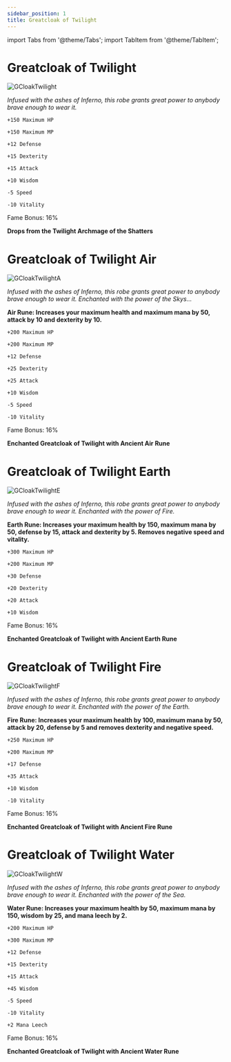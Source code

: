```yaml
---
sidebar_position: 1
title: Greatcloak of Twilight
---
```


import Tabs from '@theme/Tabs';
import TabItem from '@theme/TabItem';

<Tabs>
  <TabItem value="Greatcloak of Twilight" label="Greatcloak of Twilight" default>

# Greatcloak of Twilight

![GCloakTwilight](https://vwiki.valorserver.com/api/item/picture/greatcloak%20of%20twilight)

<i>Infused with the ashes of Inferno, this robe grants great power to anybody brave enough to wear it.</i>

    +150 Maximum HP

    +150 Maximum MP

    +12 Defense

    +15 Dexterity
  
    +15 Attack

    +10 Wisdom

    -5 Speed

    -10 Vitality
    
Fame Bonus: 16%

**Drops from the Twilight Archmage of the Shatters**

  </TabItem>
  <TabItem value="Air" label="Air">

# Greatcloak of Twilight Air

![GCloakTwilightA](https://vwiki.valorserver.com/api/item/picture/greatcloak%20of%20twilight%20air)

<i>Infused with the ashes of Inferno, this robe grants great power to anybody brave enough to wear it. Enchanted with the power of the Skys...</i>

**Air Rune: Increases your maximum health and maximum mana by 50, attack by 10 and dexterity by 10.**

    +200 Maximum HP

    +200 Maximum MP

    +12 Defense

    +25 Dexterity

    +25 Attack

    +10 Wisdom

    -5 Speed

    -10 Vitality
    
Fame Bonus: 16%

**Enchanted Greatcloak of Twilight with Ancient Air Rune**

  </TabItem>
  <TabItem value="Earth" label="Earth">

# Greatcloak of Twilight Earth

![GCloakTwilightE](https://vwiki.valorserver.com/api/item/picture/greatcloak%20of%20twilight%20earth)

<i>Infused with the ashes of Inferno, this robe grants great power to anybody brave enough to wear it. Enchanted with the power of Fire.</i>

**Earth Rune: Increases your maximum health by 150, maximum mana by 50, defense by 15, attack and dexterity by 5. Removes negative speed and vitality.**

    +300 Maximum HP

    +200 Maximum MP

    +30 Defense

    +20 Dexterity

    +20 Attack

    +10 Wisdom

Fame Bonus: 16%

**Enchanted Greatcloak of Twilight with Ancient Earth Rune**

  </TabItem>
  <TabItem value="Fire" label="Fire">

# Greatcloak of Twilight Fire

![GCloakTwilightF](https://vwiki.valorserver.com/api/item/picture/greatcloak%20of%20twilight%20fire)

<i>Infused with the ashes of Inferno, this robe grants great power to anybody brave enough to wear it. Enchanted with the power of the Earth.</i>

**Fire Rune: Increases your maximum health by 100, maximum mana by 50, attack by 20, defense by 5 and removes dexterity and negative speed.**

    +250 Maximum HP

    +200 Maximum MP

    +17 Defense

    +35 Attack

    +10 Wisdom

    -10 Vitality

Fame Bonus: 16%

**Enchanted Greatcloak of Twilight with Ancient Fire Rune**

  </TabItem>
  <TabItem value="Water" label="Water">

# Greatcloak of Twilight Water

![GCloakTwilightW](https://vwiki.valorserver.com/api/item/picture/greatcloak%20of%20twilight%20water)

<i>Infused with the ashes of Inferno, this robe grants great power to anybody brave enough to wear it. Enchanted with the power of the Sea.</i>

**Water Rune: Increases your maximum health by 50, maximum mana by 150, wisdom by 25, and mana leech by 2.**

    +200 Maximum HP

    +300 Maximum MP 

    +12 Defense

    +15 Dexterity

    +15 Attack

    +45 Wisdom

    -5 Speed

    -10 Vitality

    +2 Mana Leech

Fame Bonus: 16%

**Enchanted Greatcloak of Twilight with Ancient Water Rune**

  </TabItem>
</Tabs>
